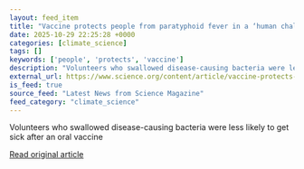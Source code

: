 ```yaml
---
layout: feed_item
title: "Vaccine protects people from paratyphoid fever in a ‘human challenge’ study"
date: 2025-10-29 22:25:28 +0000
categories: [climate_science]
tags: []
keywords: ['people', 'protects', 'vaccine']
description: "Volunteers who swallowed disease-causing bacteria were less likely to get sick after an oral vaccine"
external_url: https://www.science.org/content/article/vaccine-protects-people-paratyphoid-fever-human-challenge-study
is_feed: true
source_feed: "Latest News from Science Magazine"
feed_category: "climate_science"
---
```


Volunteers who swallowed disease-causing bacteria were less likely to get sick after an oral vaccine

[Read original article](https://www.science.org/content/article/vaccine-protects-people-paratyphoid-fever-human-challenge-study)
